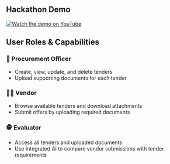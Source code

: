 ## Hackathon Demo

[![Watch the demo on YouTube](https://img.youtube.com/vi/JOutR_WjfJM/0.jpg)](https://www.youtube.com/watch?v=JOutR_WjfJM)

## User Roles & Capabilities

### 🧾 Procurement Officer
- Create, view, update, and delete tenders  
- Upload supporting documents for each tender

### 🧑‍💼 Vendor
- Browse available tenders and download attachments  
- Submit offers by uploading required documents

### 🕵️ Evaluator
- Access all tenders and uploaded documents  
- Use integrated AI to compare vendor submissions with tender requirements
